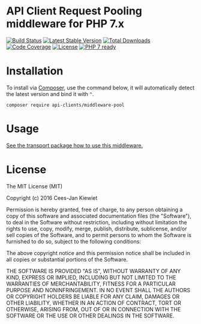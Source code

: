 # API Client Request Pooling middleware for PHP 7.x

[![Build Status](https://travis-ci.org/php-api-clients/middleware-pool.svg?branch=master)](https://travis-ci.org/php-api-clients/middleware-pool)
[![Latest Stable Version](https://poser.pugx.org/api-clients/middleware-pool/v/stable.png)](https://packagist.org/packages/api-clients/middleware-pool)
[![Total Downloads](https://poser.pugx.org/api-clients/middleware-pool/downloads.png)](https://packagist.org/packages/api-clients/middleware-pool/stats)
[![Code Coverage](https://scrutinizer-ci.com/g/php-api-clients/middleware-pool/badges/coverage.png?b=master)](https://scrutinizer-ci.com/g/php-api-clients/middleware-pool/?branch=master)
[![License](https://poser.pugx.org/api-clients/middleware-pool/license.png)](https://packagist.org/packages/api-clients/middleware-pool)
[![PHP 7 ready](http://php7ready.timesplinter.ch/php-api-clients/middleware-pool/badge.svg)](https://appveyor-ci.org/php-api-clients/middleware-pool)

# Installation

To install via [Composer](http://getcomposer.org/), use the command below, it will automatically detect the latest version and bind it with `^`.

```
composer require api-clients/middleware-pool 
```
# Usage

[See the transport package how to use this middleware.](https://github.com/php-api-clients/transport#middleware)

# License

The MIT License (MIT)

Copyright (c) 2016 Cees-Jan Kiewiet

Permission is hereby granted, free of charge, to any person obtaining a copy
of this software and associated documentation files (the "Software"), to deal
in the Software without restriction, including without limitation the rights
to use, copy, modify, merge, publish, distribute, sublicense, and/or sell
copies of the Software, and to permit persons to whom the Software is
furnished to do so, subject to the following conditions:

The above copyright notice and this permission notice shall be included in all
copies or substantial portions of the Software.

THE SOFTWARE IS PROVIDED "AS IS", WITHOUT WARRANTY OF ANY KIND, EXPRESS OR
IMPLIED, INCLUDING BUT NOT LIMITED TO THE WARRANTIES OF MERCHANTABILITY,
FITNESS FOR A PARTICULAR PURPOSE AND NONINFRINGEMENT. IN NO EVENT SHALL THE
AUTHORS OR COPYRIGHT HOLDERS BE LIABLE FOR ANY CLAIM, DAMAGES OR OTHER
LIABILITY, WHETHER IN AN ACTION OF CONTRACT, TORT OR OTHERWISE, ARISING FROM,
OUT OF OR IN CONNECTION WITH THE SOFTWARE OR THE USE OR OTHER DEALINGS IN THE
SOFTWARE.
